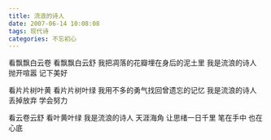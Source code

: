 ```yaml
---
title: 流浪的诗人
date: 2007-06-14 10:08:08
tags: 现代诗
categories: 不忘初心
---
```

看飘飘白云卷
看飘飘白云舒
我把凋落的花瓣埋在身后的泥土里
我是流浪的诗人
抛开喧嚣
记下美好
<!-- more -->
看片片树叶黄
看片片树叶绿
我用不多的勇气找回曾遗忘的记忆
我是流浪的诗人
丢掉放弃
学会努力

看云卷云舒
看叶黄叶绿
我是流浪的诗人
天涯海角
让思绪一日千里
笔在手中
也在心底